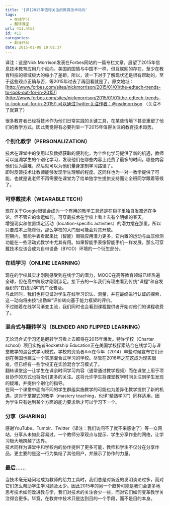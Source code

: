 ```yaml
---
title: '[译]2015年值得关注的教育技术动向'
tags:
  - 在线学习
  - 翻转课堂
url: 411.html
id: 411
categories:
  - 翻译作品
date: 2015-01-08 10:01:37
---
```


译注：这是Nick Morrison发表在Forbes网站的一篇专栏文章，展望了2015年信息技术教育应用几个动向。美国的国情与中国不一样，但互联网的存在，至少在教育科技的领域极大的缩小了差距，所以，读一下对于了解现状还是很有帮助的，至于这些观点正确与否，等2015年过去了再回看就是了。原文地址：[http://www.forbes.com/sites/nickmorrison/2015/01/01/the-edtech-trends-to-look-out-for-in-2015/](http://www.forbes.com/sites/nickmorrison/2015/01/01/the-edtech-trends-to-look-out-for-in-2015/),可以通过Twitter关注作者：@nsdmorrison （关注不了就算了）

很多教育者已经将技术作为他们日常实践的关键工具，在某些情境下甚至重塑了他们的教学方式。因此我觉得有必要列举一下2015年值得关注的教育技术趋势。

### 个别化教学（PERSONALIZATION）

技术在课堂中的使用以及数据获取的便利化，为个性化学习提供了新的机遇，教师可以追溯学生的个别化学习，发现他们在哪些内容上花费了最多的时间，哪些内容他们认为最难，然后就可以为他们量身定制学习路径了。  
即时反馈技术让教师能够发现学生理解的程度。这同样也为一对一教学提供了可能，也就是说老师不再需要在课堂为了给单独学生提供支持而让全班同学跟着等候了。

### 可穿戴技术（WEARABLE TECH）

现在关于Google眼镜会成为一个有用的教学工具还是在柜子里独自发霉还在争论，但不管它的命运如何，可穿戴技术在学校上看上去有个明媚的春天。  
增强现实和位置绑定活动（location-specific activities）的潜力摆在那里，所以只要成本上能降低，那么学校的大门很可能会对其开放。  
短期内，智能手表看起来比（智能）眼镜应用潜力更多，它内置的运动与血压侦测功能在一些活动式教学中尤其有用。如果智能手表像智能手机一样发展，那么可穿戴技术应该会成为自带设备（BYOD）环境的一个衍生部分。

### 在线学习（ONLINE LEARNING）

现在的学校其实才刚刚感受到在线学习的潜力，MOOC在高等教育领域已经热遍全球，但在高中阶段才刚刚涉足。接下去的一年我们有理由看到传统“课程”和自发组织的“在线助学”的广泛普及。  
与此同时，我们也将见证对学生在线学习识认、测量，并在最终进行认证的探索，这一动向将由按“出勤率”评价转向基于能力框架的评价。  
不过随着在线学习渐变主流，我们同时也会看到课程提供者开始对他们的课程收费了。

### 混合式与翻转学习（BLENDED AND FLIPPED LEARNING）

无论混合式学习还是翻转学习看上去都将在2015年爆发。特许学校（Charter school）项目实施者Rocketship Education正在美国学校探索结合在线学习与课堂教学的混合式学习模式，学校的资助者Ark在今年（2014）早些时候宣布它们计划在英国也建立一个实施混合式学习的学校。尽管在2016年之前这成为现实很难，但已经有一些学校正在实验混合学习模式了。  
翻转课堂这一让学生在课余时间学习内容（通常通过教学视频）而在课堂上用于项目协作的方式也将吸引更多的关注。这将允许学生将课堂教学时间关注到学生发现的疑难，并提供个别化的指导。  
在同一个课堂中面向不同的学生群组实施教学的可能也为差异化教学提供了新的机遇，这对于掌握式的教学（mastery teaching，也译“精熟学习”）同样适用，因为学生只有达到某个方面的能力要求后才可以学习下一个。

### 分享（SHARING）

感谢YouTube、Tumblr、Twitter（译注：我们访问不了就不来感谢了）等一众网站，分享从未如此容易过。一个教师分享观点与提示、学生分享作业的网络，让学习极大地跨越了边界。  
技术同样为课堂中和学校内的协作提供了更多可能，教师和学生不仅分在分享作品，更主要的是这一行为集结了其他用户，并展示了协作的力量。

### 最后……

当技术毫无疑问地成为教师的给力工具时，我们总是对新近的发明谈论过多，而对它们怎么帮助学生学习顾及太少。因此2015年的另一个趋势可能是我们会更多地思考技术如何改进教与学，我们对技术的关注会少一些，而对它们如何变革教学关注得会更多。毕竟，在教育中技术只是达到目的一个手段，而不是目的本身。